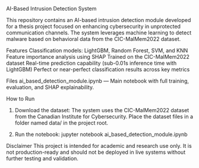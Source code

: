AI-Based Intrusion Detection System

This repository contains an AI-based intrusion detection module developed for a thesis project focused on enhancing cybersecurity in unprotected communication channels. The system leverages machine learning to detect malware based on behavioral data from the CIC-MalMem2022 dataset.

Features
Classification models: LightGBM, Random Forest, SVM, and KNN
Feature importance analysis using SHAP
Trained on the CIC-MalMem2022 dataset
Real-time prediction capability (sub-0.01s inference time with LightGBM)
Perfect or near-perfect classification results across key metrics

Files
ai_based_detection_module.ipynb — Main notebook with full training, evaluation, and SHAP explainability.

How to Run
1. Download the dataset:
The system uses the CIC-MalMem2022 dataset from the Canadian Institute for Cybersecurity.
Place the dataset files in a folder named data/ in the project root.

2. Run the notebook:
   jupyter notebook ai_based_detection_module.ipynb

Disclaimer
This project is intended for academic and research use only. It is not production-ready and should not be deployed in live systems without further testing and validation.



